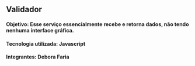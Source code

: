 ## Validador

#### Objetivo: Esse serviço essencialmente recebe e retorna dados, não tendo nenhuma interface gráfica.

#### Tecnologia utilizada: Javascript 

#### Integrantes: Debora Faria 


